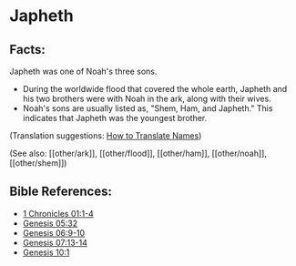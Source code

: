 # Japheth #

## Facts: ##

Japheth was one of Noah's three sons.

* During the worldwide flood that covered the whole earth, Japheth and his two brothers were with Noah in the ark, along with their wives.
* Noah's sons are usually listed as, "Shem, Ham, and Japheth." This indicates that Japheth was the youngest brother.

(Translation suggestions: [How to Translate Names](en/ta-vol1/translate/man/translate-names))

(See also: [[other/ark]], [[other/flood]], [[other/ham]], [[other/noah]], [[other/shem]])

## Bible References: ##

* [1 Chronicles 01:1-4](en/tn/1ch/help/01/01)
* [Genesis 05:32](en/tn/gen/help/05/32)
* [Genesis 06:9-10](en/tn/gen/help/06/09)
* [Genesis 07:13-14](en/tn/gen/help/07/13)
* [Genesis 10:1](en/tn/gen/help/10/01)